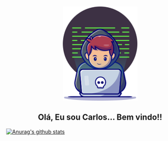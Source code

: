 <p align="center">
    <img src="https://github.com/moraesdev/moraesdev/blob/main/src/assets/img/moraesgit.png" width="200px" alt="cover" title="Carlos Moraes">
     <h2 align="center">Olá, Eu sou Carlos... Bem vindo!!</h2>

 
 [![Anurag's github stats](https://github-readme-stats.vercel.app/api?username=moraesdev&hide=stars&show_icons=true&theme=vue-dark&count_private=true)](https://github.com/anuraghazra/github-readme-stats)
</p>





<!--
**moraesdev/moraesdev** is a ✨ _special_ ✨ repository because its `README.md` (this file) appears on your GitHub profile.

Here are some ideas to get you started:

- 🔭 I’m currently working on ...
- 🌱 I’m currently learning ...
- 👯 I’m looking to collaborate on ...
- 🤔 I’m looking for help with ...
- 💬 Ask me about ...
- 📫 How to reach me: ...
- 😄 Pronouns: ...
- ⚡ Fun fact: ...
-->
